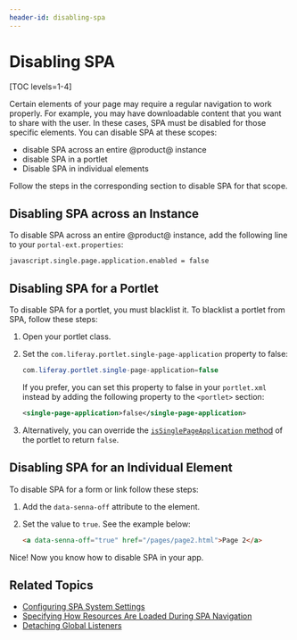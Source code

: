 ```yaml
---
header-id: disabling-spa
---
```


# Disabling SPA

[TOC levels=1-4]

Certain elements of your page may require a regular navigation to work properly. 
For example, you may have downloadable content that you want to share with the 
user. In these cases, SPA must be disabled for those specific elements. You can 
disable SPA at these scopes:

- disable SPA across an entire @product@ instance
- disable SPA in a portlet
- Disable SPA in individual elements

Follow the steps in the corresponding section to disable SPA for that scope. 

## Disabling SPA across an Instance

To disable SPA across an entire @product@ instance, add the following line to 
your `portal-ext.properties`:

```properties
javascript.single.page.application.enabled = false
```

## Disabling SPA for a Portlet

To disable SPA for a portlet, you must blacklist it. To blacklist a portlet from 
SPA, follow these steps:

1.  Open your portlet class.

2.  Set the `com.liferay.portlet.single-page-application` property to false:

    ```java
    com.liferay.portlet.single-page-application=false
    ```

    If you prefer, you can set this property to false in your `portlet.xml` 
    instead by adding the following property to the `<portlet>` section:

    ```xml
    <single-page-application>false</single-page-application>
    ```

3.  Alternatively, you can override the 
    [`isSinglePageApplication` method](@platform-ref@/7.2-latest/javadocs/portal-impl/com/liferay/portal/model/impl/PortletImpl.html#isSinglePageApplication--)
    of the portlet to return `false`.

## Disabling SPA for an Individual Element

To disable SPA for a form or link follow these steps:

1.  Add the `data-senna-off` attribute to the element.

2.  Set the value to `true`. See the example below: 

    ```html
    <a data-senna-off="true" href="/pages/page2.html">Page 2</a>
    ```

Nice! Now you know how to disable SPA in your app. 

## Related Topics

- [Configuring SPA System Settings](/docs/7-2/frameworks/-/knowledge_base/f/configuring-spa-system-settings)
- [Specifying How Resources Are Loaded During SPA Navigation](/docs/7-2/frameworks/-/knowledge_base/f/specifying-how-resources-are-loaded-during-navigation)
- [Detaching Global Listeners](/docs/7-2/frameworks/-/knowledge_base/f/detaching-global-listeners)
